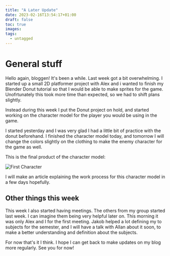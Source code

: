 ```yaml
---
title: "A Later Update"
date: 2023-02-16T13:54:17+01:00
draft: false
toc: true
images:
tags:
  - untagged
---
```


# General stuff
Hello again, bloggen! It's been a while. Last week got a bit overwhelming. I started up a small 2D platformer project with Alex and i wanted to finish my Blender Donut tutorial so that I would be able to make sprites for the game. Unofrtunately this took more time than expected, so we had to shift plans slightly.

Instead during this week I put the Donut project on hold, and started working on the character model for the player you would be using in the game.

I started yesterday and I was very glad I had a little bit of practice with the donut beforehand. I finished the character model today, and tomorrow I will change the colors slightly on the clothing to make the enemy character for the game as well.

This is the final product of the character model:

![First Character](/img/blender/first-character-design/first-character.jpg)

I will make an article explaining the work process for this character model in a few days hopefully.

## Other things this week
This week I also started having meetings. The others from my group started last week. I can imagine them being very helpful later on. This morning it was only Alex and I for the first meeting. Jakob helped a lot defining my to subjects for the semester, and I will have a talk with Allan about it soon, to make a better understanding and definition about the subjects.

For now that's it I think. I hope I can get back to make updates on my blog more regularly. See you for now!